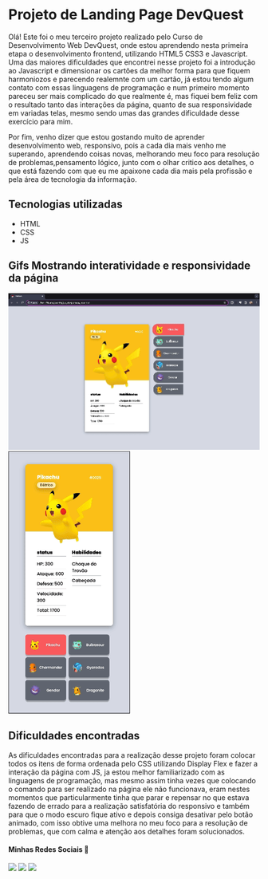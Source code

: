 # Projeto de Landing Page DevQuest
Olá! Este foi o meu terceiro projeto realizado pelo Curso de Desenvolvimento Web DevQuest, onde estou aprendendo nesta primeira etapa o desenvolvimento frontend, utilizando HTML5 CSS3 e Javascript. Uma das maiores dificuldades que encontrei nesse projeto foi a introdução ao Javascript e dimensionar os cartões da melhor forma para que fiquem harmoniozos e parecendo realemnte com um cartão, já estou tendo algum contato com essas linguagens de programação e num primeiro momento pareceu ser mais complicado do que realmente é, mas fiquei bem feliz com o resultado tanto das interações da página, quanto de sua responsividade em variadas telas, mesmo sendo umas das grandes dificuldade desse exercício para mim.

Por fim, venho dizer que estou gostando muito de aprender desenvolvimento web, responsivo, pois a cada dia mais venho me superando, aprendendo coisas novas, melhorando meu foco para resolução de problemas,pensamento lógico, junto com o olhar critico aos detalhes, o que está fazendo com que eu me apaixone cada dia mais pela profissão e pela área de tecnologia da informação.

## Tecnologias utilizadas
- HTML
- CSS
- JS

## Gifs Mostrando interatividade e responsividade da página
<img src="./gifs/gif_notebook.gif" alt="Gif do projeto de landing page tela notebook">

<img src="./gifs/gif-responsivo.gif" alt="Gif do projeto de landing page tela de telefone">

## Dificuldades encontradas
As dificuldades encontradas para a realização desse projeto foram colocar todos os itens de forma ordenada pelo CSS utilizando Display Flex e fazer a interação da página com JS, ja estou melhor familiarizado com as linguagens de programação, mas mesmo assim tinha vezes que colocando o comando para ser realizado na página ele não funcionava, eram nestes momentos que particularmente tinha que parar e repensar no que estava fazendo de errado para a realização satisfatória do responsivo e também para que o modo escuro fique ativo e depois consiga desativar pelo botão animado, com isso obtive uma melhora no meu foco para a resolução de problemas, que com calma e atenção aos detalhes foram solucionados.


 #### Minhas Redes Sociais 📱
 
<div> 
  <a href="https://instagram.com/gmelo_0" target="_blank"><img src="https://img.shields.io/badge/-Instagram-%23E4405F?style=for-the-badge&logo=instagram&logoColor=white" target="_blank"></a>
   <a href="https://br.linkedin.com/in/gabriel-melo-11675a260?trk=profile-badge" target="_blank"><img src="https://img.shields.io/badge/-LinkedIn-%230077B5?style=for-the-badge&logo=linkedin&logoColor=white" target="_blank"></a>
<a href = "mailto:gmelo.da.silva96@gmail.com"><img src="https://img.shields.io/badge/-Gmail-%23333?style=for-the-badge&logo=gmail&logoColor=white" target="_blank"></a> 
</div>